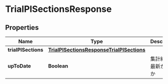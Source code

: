 

# TrialPlSectionsResponse

## Properties

Name | Type | Description | Notes
------------ | ------------- | ------------- | -------------
**trialPlSections** | [**TrialPlSectionsResponseTrialPlSections**](TrialPlSectionsResponseTrialPlSections.md) |  | 
**upToDate** | **Boolean** | 集計結果が最新かどうか | 



